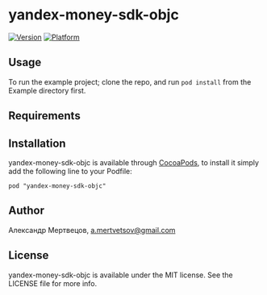# yandex-money-sdk-objc

[![Version](http://cocoapod-badges.herokuapp.com/v/yandex-money-sdk-objc/badge.png)](http://cocoadocs.org/docsets/yandex-money-sdk-objc)
[![Platform](http://cocoapod-badges.herokuapp.com/p/yandex-money-sdk-objc/badge.png)](http://cocoadocs.org/docsets/yandex-money-sdk-objc)

## Usage

To run the example project; clone the repo, and run `pod install` from the Example directory first.

## Requirements

## Installation

yandex-money-sdk-objc is available through [CocoaPods](http://cocoapods.org), to install
it simply add the following line to your Podfile:

    pod "yandex-money-sdk-objc"

## Author

Александр Мертвецов, a.mertvetsov@gmail.com

## License

yandex-money-sdk-objc is available under the MIT license. See the LICENSE file for more info.

